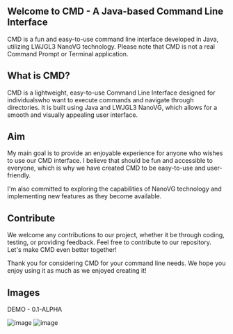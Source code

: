 ## Welcome to CMD - A Java-based Command Line Interface
CMD is a fun and easy-to-use command line interface developed in Java, utilizing LWJGL3 NanoVG technology.
Please note that CMD is not a real Command Prompt or Terminal application.

## What is CMD?
CMD is a lightweight, easy-to-use Command Line Interface designed for individualswho want to execute commands and navigate through directories. 
It is built using Java and LWJGL3 NanoVG, which allows for a smooth and visually appealing user interface.

## Aim
My main goal is to provide an enjoyable experience for anyone who wishes to use our CMD interface. 
I believe that should be fun and accessible to everyone, which is why we have created CMD to be easy-to-use and user-friendly.

I'm also committed to exploring the capabilities of NanoVG technology and implementing new features as they become available.

## Contribute
We welcome any contributions to our project, whether it be through coding, testing, or providing feedback.
Feel free to contribute to our repository. Let's make CMD even better together!

Thank you for considering CMD for your command line needs. We hope you enjoy using it as much as we enjoyed creating it!

## Images

DEMO - 0.1-ALPHA

![image](https://user-images.githubusercontent.com/94248011/227774612-cc5a75a7-00c8-41cc-8ee3-c708c197b1f9.png)
![image](https://user-images.githubusercontent.com/94248011/228048968-5cb60b55-51fa-4213-994a-13338e421a95.png)
